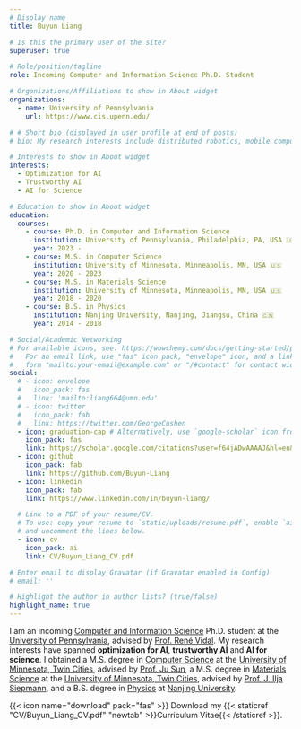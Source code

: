 ```yaml
---
# Display name
title: Buyun Liang

# Is this the primary user of the site?
superuser: true

# Role/position/tagline
role: Incoming Computer and Information Science Ph.D. Student 

# Organizations/Affiliations to show in About widget
organizations:
  - name: University of Pennsylvania
    url: https://www.cis.upenn.edu/

# # Short bio (displayed in user profile at end of posts)
# bio: My research interests include distributed robotics, mobile computing and programmable matter.

# Interests to show in About widget
interests:
  - Optimization for AI
  - Trustworthy AI
  - AI for Science

# Education to show in About widget
education:
  courses:
    - course: Ph.D. in Computer and Information Science
      institution: University of Pennsylvania, Philadelphia, PA, USA 🇺🇸
      year: 2023 -
    - course: M.S. in Computer Science
      institution: University of Minnesota, Minneapolis, MN, USA 🇺🇸
      year: 2020 - 2023
    - course: M.S. in Materials Science
      institution: University of Minnesota, Minneapolis, MN, USA 🇺🇸
      year: 2018 - 2020
    - course: B.S. in Physics
      institution: Nanjing University, Nanjing, Jiangsu, China 🇨🇳
      year: 2014 - 2018

# Social/Academic Networking
# For available icons, see: https://wowchemy.com/docs/getting-started/page-builder/#icons
#   For an email link, use "fas" icon pack, "envelope" icon, and a link in the
#   form "mailto:your-email@example.com" or "/#contact" for contact widget.
social:
  # - icon: envelope
  #   icon_pack: fas
  #   link: 'mailto:liang664@umn.edu'
  # - icon: twitter
  #   icon_pack: fab
  #   link: https://twitter.com/GeorgeCushen
  - icon: graduation-cap # Alternatively, use `google-scholar` icon from `ai` icon pack
    icon_pack: fas
    link: https://scholar.google.com/citations?user=f64jADwAAAAJ&hl=en&oi=ao
  - icon: github
    icon_pack: fab
    link: https://github.com/Buyun-Liang
  - icon: linkedin
    icon_pack: fab
    link: https://www.linkedin.com/in/buyun-liang/

  # Link to a PDF of your resume/CV.
  # To use: copy your resume to `static/uploads/resume.pdf`, enable `ai` icons in `params.toml`,
  # and uncomment the lines below.
  - icon: cv
    icon_pack: ai
    link: CV/Buyun_Liang_CV.pdf

# Enter email to display Gravatar (if Gravatar enabled in Config)
# email: ''

# Highlight the author in author lists? (true/false)
highlight_name: true
---
```


I am an incoming [Computer and Information Science](https://www.cis.upenn.edu/) Ph.D. student at the [University of Pennsylvania](https://www.upenn.edu/), advised by [Prof. René Vidal](http://vision.jhu.edu/rvidal.html). My research interests have spanned **optimization for AI**, **trustworthy AI** and **AI for science**. I obtained a M.S. degree in [Computer Science](https://cse.umn.edu/cs) at the [University of Minnesota, Twin Cities](https://twin-cities.umn.edu/), advised by [Prof. Ju Sun](https://sunju.org/), a M.S. degree in [Materials Science](https://cse.umn.edu/cems) at the [University of Minnesota, Twin Cities](https://twin-cities.umn.edu/), advised by [Prof. J. Ilja Siepmann](https://siepmann.chem.umn.edu/), and a B.S. degree in [Physics](https://physics.nju.edu.cn/english/home/index.html) at [Nanjing University](https://www.nju.edu.cn/en/main.psp).

{{< icon name="download" pack="fas" >}} Download my {{< staticref "CV/Buyun_Liang_CV.pdf" "newtab" >}}Curriculum Vitae{{< /staticref >}}.
